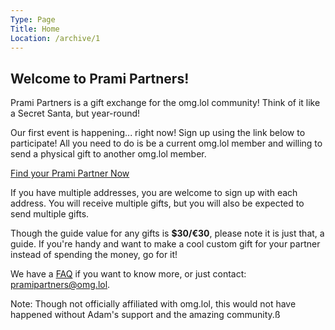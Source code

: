 ```yaml
---
Type: Page
Title: Home
Location: /archive/1
---
```


## Welcome to Prami Partners!

Prami Partners is a gift exchange for the omg.lol community! Think of it like a Secret Santa, but year-round!

Our first event is happening... right now! Sign up using the link below to participate! All you need to do is be a current omg.lol member and willing to send a physical gift to another omg.lol member.

[Find your Prami Partner Now](/#)

If you have multiple addresses, you are welcome to sign up with each address. You will receive multiple gifts, but you will also be expected to send multiple gifts.

Though the guide value for any gifts is **$30/€30**, please note it is just that, a guide. If you're handy and want to make a cool custom gift for your partner instead of spending the money, go for it!

We have a [FAQ](archive/1/faq) if you want to know more, or just contact: [pramipartners@omg.lol](mailto:pramipartners@omg.lol).

Note: Though not officially affiliated with omg.lol, this would not have happened without Adam's support and the amazing community.ß